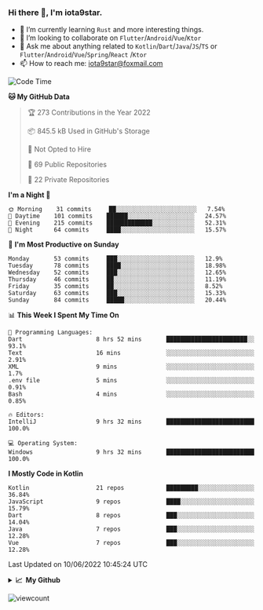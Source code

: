 ### Hi there 👋, I'm iota9star.

- 🌱 I’m currently learning `Rust` and more interesting things.
- 👯 I’m looking to collaborate on `Flutter`/`Android`/`Vue`/`Ktor`
- 💬 Ask me about anything related to `Kotlin`/`Dart`/`Java`/`JS`/`TS` or `Flutter`/`Android`/`Vue`/`Spring`/`React`
  /`Ktor`
- 📫 How to reach me: [iota9star@foxmail.com](iota9star@foxmail.com)



<!--START_SECTION:waka-->
![Code Time](http://img.shields.io/badge/Code%20Time-3%2C088%20hrs%2012%20mins-blue)

**🐱 My GitHub Data** 

> 🏆 273 Contributions in the Year 2022
 > 
> 📦 845.5 kB Used in GitHub's Storage 
 > 
> 🚫 Not Opted to Hire
 > 
> 📜 69 Public Repositories 
 > 
> 🔑 22 Private Repositories  
 > 
**I'm a Night 🦉** 

```text
🌞 Morning    31 commits     ██░░░░░░░░░░░░░░░░░░░░░░░   7.54% 
🌆 Daytime    101 commits    ██████░░░░░░░░░░░░░░░░░░░   24.57% 
🌃 Evening    215 commits    █████████████░░░░░░░░░░░░   52.31% 
🌙 Night      64 commits     ████░░░░░░░░░░░░░░░░░░░░░   15.57%

```
📅 **I'm Most Productive on Sunday** 

```text
Monday       53 commits     ███░░░░░░░░░░░░░░░░░░░░░░   12.9% 
Tuesday      78 commits     ████░░░░░░░░░░░░░░░░░░░░░   18.98% 
Wednesday    52 commits     ███░░░░░░░░░░░░░░░░░░░░░░   12.65% 
Thursday     46 commits     ██░░░░░░░░░░░░░░░░░░░░░░░   11.19% 
Friday       35 commits     ██░░░░░░░░░░░░░░░░░░░░░░░   8.52% 
Saturday     63 commits     ███░░░░░░░░░░░░░░░░░░░░░░   15.33% 
Sunday       84 commits     █████░░░░░░░░░░░░░░░░░░░░   20.44%

```


📊 **This Week I Spent My Time On** 

```text
💬 Programming Languages: 
Dart                     8 hrs 52 mins       ███████████████████████░░   93.1% 
Text                     16 mins             ░░░░░░░░░░░░░░░░░░░░░░░░░   2.91% 
XML                      9 mins              ░░░░░░░░░░░░░░░░░░░░░░░░░   1.7% 
.env file                5 mins              ░░░░░░░░░░░░░░░░░░░░░░░░░   0.91% 
Bash                     4 mins              ░░░░░░░░░░░░░░░░░░░░░░░░░   0.85%

🔥 Editors: 
IntelliJ                 9 hrs 32 mins       █████████████████████████   100.0%

💻 Operating System: 
Windows                  9 hrs 32 mins       █████████████████████████   100.0%

```

**I Mostly Code in Kotlin** 

```text
Kotlin                   21 repos            █████████░░░░░░░░░░░░░░░░   36.84% 
JavaScript               9 repos             ████░░░░░░░░░░░░░░░░░░░░░   15.79% 
Dart                     8 repos             ███░░░░░░░░░░░░░░░░░░░░░░   14.04% 
Java                     7 repos             ███░░░░░░░░░░░░░░░░░░░░░░   12.28% 
Vue                      7 repos             ███░░░░░░░░░░░░░░░░░░░░░░   12.28%

```



 Last Updated on 10/06/2022 10:45:24 UTC
<!--END_SECTION:waka-->

<details>
  <summary><b>📈&nbsp;&nbsp;My Github</b></summary>
  <br>
  <img src='https://github-profile-trophy.vercel.app/?username=iota9star'>
  <img src='https://bad-apple-github-readme.vercel.app/api?show_bg=1&username=iota9star&hide_title=true'>
  <img src='http://cr-skills-chart-widget.azurewebsites.net/api/api?username=iota9star'>
</details>


![viewcount](https://count.getloli.com/get/@iota9star?theme=rule34)
